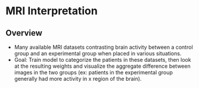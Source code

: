 # MRI Interpretation

## Overview
- Many available MRI datasets contrasting brain activity between a control group
  and an experimental group when placed in various situations.
- Goal: Train model to categorize the patients in these datasets, then look at
  the resulting weights and visualize the aggregate difference between images
  in the two groups (ex: patients in the experimental group generally had more
  activity in x region of the brain).

